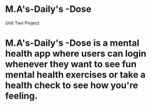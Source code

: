 # M.A's-Daily's -Dose
Unit Two Project 


# M.A's-Daily's -Dose is a mental health app where users can login whenever they want to see fun mental health exercises or take a health check to see how you're feeling.
